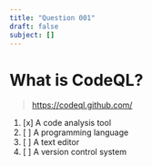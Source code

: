 ```yaml
---
title: "Question 001"
draft: false
subject: []
---
```


# What is CodeQL?
> https://codeql.github.com/
1. [x] A code analysis tool
1. [ ] A programming language
1. [ ] A text editor
1. [ ] A version control system

